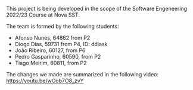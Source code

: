 This project is being developed in the scope of the Software Engeneering 2022/23 Course at Nova SST.

The team is formed by the following students:
- Afonso Nunes, 64862 from P2
- Diogo Dias, 59731 from P4, ID: ddiask
- João Ribeiro, 60127, from P6
- Pedro Gasparinho, 60590, from P2
- Tiago Meirim, 60811, from P2

The changes we made are summarized in the following video:
https://youtu.be/wOob7O8_zvY
